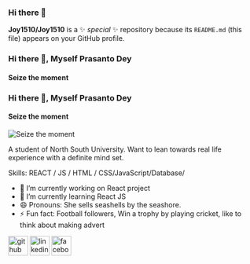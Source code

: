 ### Hi there 👋

**Joy1510/Joy1510** is a ✨ _special_ ✨ repository because its `README.md` (this file) appears on your GitHub profile.

### Hi there 👋, Myself Prasanto Dey
#### Seize the moment
### Hi there 👋, Myself Prasanto Dey
#### Seize the moment
![Seize the moment](https://scontent.fcgp4-1.fna.fbcdn.net/v/t1.6435-9/69736141_985995675065510_1655780626424397824_n.jpg?stp=dst-jpg_p960x960&_nc_cat=111&ccb=1-7&_nc_sid=e3f864&_nc_eui2=AeEEgilckkVeR2QLQQuQsA8op9X9op5La2an1f2inktrZoiSYOh9K8WlMV0RCGwqTL_TfNqZE_B_fjsWgl5chlGh&_nc_ohc=Tlp9EnYC8sYAX8Rfl_P&tn=mLZ2J0KvqzXymEQt&_nc_ht=scontent.fcgp4-1.fna&oh=00_AT-G2pOkWbKUVuqovbQcXj4JB8glmOUvJyEyG5qEud2eCw&oe=6321A2DA)

A student of North South University. Want to lean towards real life experience with a definite mind set.

Skills: REACT / JS / HTML / CSS/JavaScript/Database/ 

- 🔭 I’m currently working on React project 
- 🌱 I’m currently learning React JS 
- 😄 Pronouns: She sells seashells by the seashore. 
- ⚡ Fun fact: Football followers, Win a trophy by playing cricket, like to think about making advert 


[<img src='https://cdn.jsdelivr.net/npm/simple-icons@3.0.1/icons/github.svg' alt='github' height='40'>](https://github.com/https://github.com/Joy1510)  [<img src='https://cdn.jsdelivr.net/npm/simple-icons@3.0.1/icons/linkedin.svg' alt='linkedin' height='40'>](https://www.linkedin.com/in/https://www.linkedin.com/in/prasanto-dey-46107a185?lipi=urn%3Ali%3Apage%3Ad_flagship3_profile_view_base_contact_details%3BWD5obuZWRv2iuUx6bb%2BG8g%3D%3D/)  [<img src='https://cdn.jsdelivr.net/npm/simple-icons@3.0.1/icons/facebook.svg' alt='facebook' height='40'>](https://www.facebook.com/https://web.facebook.com/profile.php?id=100009652604782)  

 

